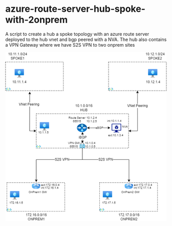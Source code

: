 # azure-route-server-hub-spoke-with-2onprem
A script to create a hub a spoke topology with an azure route server deployed to the hub vnet and bgp peered with a NVA. The hub also contains a VPN Gateway where we have S2S VPN to two onprem sites

![1hub-2spoke1-2onprem.png](/azure-route-server-hub-spoke-with-2onprem/1hub-2spoke1-2onprem.png)
